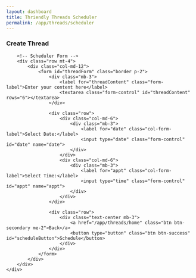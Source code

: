 ```yaml
---
layout: dashboard
title: Thriendly Threads Scheduler
permalink: /app/threads/scheduler
---
```


<div id="content">
    <div class="container mt-4 col-md-8 offset-md-2">
        <h3 class="mb-4 text-primary">Create Thread</h3>

        <!-- Scheduler Form -->
        <div class="row mt-4">
            <div class="col-md-12">
                <form id="threadForm" class="border p-2">
                    <div class="mb-3">
                        <label for="threadContent" class="form-label">Enter your content here</label>
                        <textarea class="form-control" id="threadContent" rows="6"></textarea>
                    </div>

                    <div class="row">
                        <div class="col-md-6">
                            <div class="mb-3">
                                <label for="date" class="col-form-label">Select Date:</label>
                                <input type="date" class="form-control" id="date" name="date">
                            </div>
                        </div>
                        <div class="col-md-6">
                            <div class="mb-3">
                                <label for="appt" class="col-form-label">Select Time:</label>
                                <input type="time" class="form-control" id="appt" name="appt">
                            </div>
                        </div>
                    </div>

                    <div class="row">
                        <div class="text-center mb-3">
                            <a href="/app/threads/home" class="btn btn-secondary me-2">Back</a>
                            <button type="button" class="btn btn-success" id="scheduleButton">Schedule</button>
                        </div>
                    </div>
                </form>
            </div>
        </div>
    </div>
</div>

<!-- Scripts -->
<script type="module" src="{{ site.baseurl }}/assets/js/firebaseauth.js"></script>
<script src="https://code.jquery.com/jquery-3.6.0.min.js"></script>
<!-- Include Bootstrap JS and its dependencies -->
<script src="https://cdn.jsdelivr.net/npm/bootstrap@5/dist/js/bootstrap.bundle.min.js"></script>
<!-- Include the JavaScript file -->
<script src="{{ site.baseurl }}/assets/js/dashboard/threads-scheduler.js"></script>
